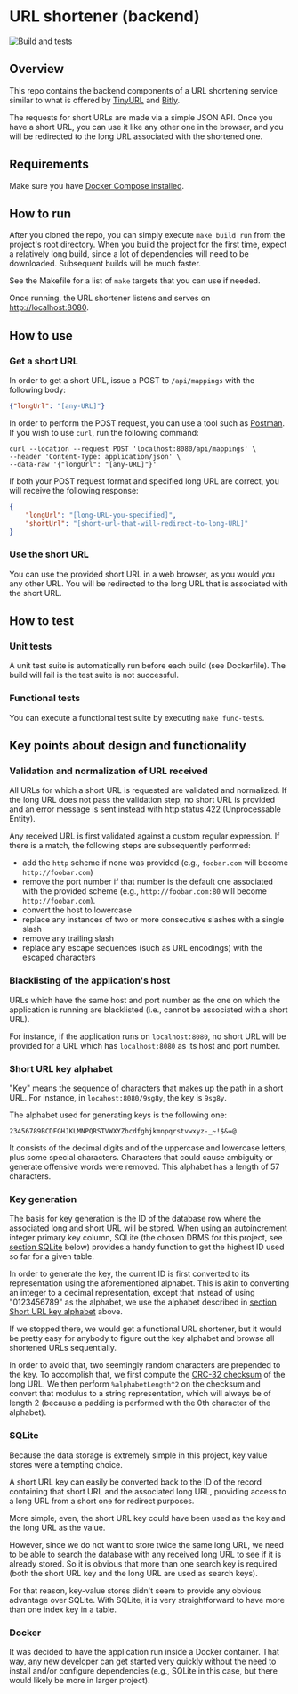 # URL shortener (backend)
![Build and tests](https://github.com/ibeauregard/url-shortener/actions/workflows/build-and-test.yml/badge.svg)

## Overview

This repo contains the backend components of a URL shortening service similar to what is offered by [TinyURL](https://tinyurl.com/app/) and [Bitly](https://bitly.com/).

The requests for short URLs are made via a simple JSON API. Once you have a short URL, you can use it like any other one in the browser, and you will be redirected to the long URL associated with the shortened one.

## Requirements

Make sure you have [Docker Compose installed](https://docs.docker.com/compose/install/).

## How to run

After you cloned the repo, you can simply execute `make build run` from the project's root directory. When you build the project for the first time, expect a relatively long build, since a lot of dependencies will need to be downloaded. Subsequent builds will be much faster.

See the Makefile for a list of `make` targets that you can use if needed.

Once running, the URL shortener listens and serves on [http://localhost:8080](http://localhost:8080).

## How to use

### Get a short URL
In order to get a short URL, issue a POST to `/api/mappings` with the following body:
```json
{"longUrl": "[any-URL]"}
```
In order to perform the POST request, you can use a tool such as [Postman](https://www.postman.com/). If you wish to use `curl`, run the following command:

```shell
curl --location --request POST 'localhost:8080/api/mappings' \
--header 'Content-Type: application/json' \
--data-raw '{"longUrl": "[any-URL]"}'
```


If both your POST request format and specified long URL are correct, you will receive the following response:

```json
{
    "longUrl": "[long-URL-you-specified]",
    "shortUrl": "[short-url-that-will-redirect-to-long-URL]"
}
```

### Use the short URL

You can use the provided short URL in a web browser, as you would you any other URL. You will be redirected to the long URL that is associated with the short URL.

## How to test

### Unit tests
A unit test suite is automatically run before each build (see Dockerfile). The build will fail is the test suite is not successful.

### Functional tests
You can execute a functional test suite by executing `make func-tests`.

## Key points about design and functionality

### Validation and normalization of URL received

All URLs for which a short URL is requested are validated and normalized. If the long URL does not pass the validation step, no short URL is provided and an error message is sent instead with http status 422 (Unprocessable Entity).

Any received URL is first validated against a custom regular expression. If there is a match, the following steps are subsequently performed:
- add the `http` scheme if none was provided (e.g., `foobar.com` will become `http://foobar.com`)
- remove the port number if that number is the default one associated with the provided scheme (e.g., `http://foobar.com:80` will become `http://foobar.com`).
- convert the host to lowercase
- replace any instances of two or more consecutive slashes with a single slash
- remove any trailing slash
- replace any escape sequences (such as URL encodings) with the escaped characters

### Blacklisting of the application's host

URLs which have the same host and port number as the one on which the application is running are blacklisted (i.e., cannot be associated with a short URL).

For instance, if the application runs on `localhost:8080`, no short URL will be provided for a URL which has `localhost:8080` as its host and port number.

### Short URL key alphabet

"Key" means the sequence of characters that makes up the path in a short URL. For instance, in `locahost:8080/9sg8y`, the key is `9sg8y`.

The alphabet used for generating keys is the following one:
```
23456789BCDFGHJKLMNPQRSTVWXYZbcdfghjkmnpqrstvwxyz-_~!$&=@
```

It consists of the decimal digits and of the uppercase and lowercase letters, plus some special characters. Characters that could cause ambiguity or generate offensive words were removed. This alphabet has a length of 57 characters.

### Key generation

The basis for key generation is the ID of the database row where the associated long and short URL will be stored. When using an autoincrement integer primary key column, SQLite (the chosen DBMS for this project, see [section SQLite](#sqlite) below) provides a handy function to get the highest ID used so far for a given table.

In order to generate the key, the current ID is first converted to its representation using the aforementioned alphabet. This is akin to converting an integer to a decimal representation, except that instead of using "0123456789" as the alphabet, we use the alphabet described in [section Short URL key alphabet](#short-url-key-alphabet) above.

If we stopped there, we would get a functional URL shortener, but it would be pretty easy for anybody to figure out the key alphabet and browse all shortened URLs sequentially.

In order to avoid that, two seemingly random characters are prepended to the key. To accomplish that, we first compute the [CRC-32 checksum](https://en.wikipedia.org/wiki/Cyclic_redundancy_check) of the long URL. We then perform `%alphabetLength^2` on the checksum and convert that modulus to a string representation, which will always be of length 2 (because a padding is performed with the 0th character of the alphabet).

### SQLite

Because the data storage is extremely simple in this project, key value stores were a tempting choice.

A short URL key can easily be converted back to the ID of the record containing that short URL and the associated long URL, providing access to a long URL from a short one for redirect purposes.

More simple, even, the short URL key could have been used as the key and the long URL as the value.

However, since we do not want to store twice the same long URL, we need to be able to search the database with any received long URL to see if it is already stored. So it is obvious that more than one search key is required (both the short URL key and the long URL are used as search keys).

For that reason, key-value stores didn't seem to provide any obvious advantage over SQLite. With SQLite, it is very straightforward to have more than one index key in a table.

### Docker

It was decided to have the application run inside a Docker container. That way, any new developer can get started very quickly without the need to install and/or configure dependencies (e.g., SQLite in this case, but there would likely be more in larger project).